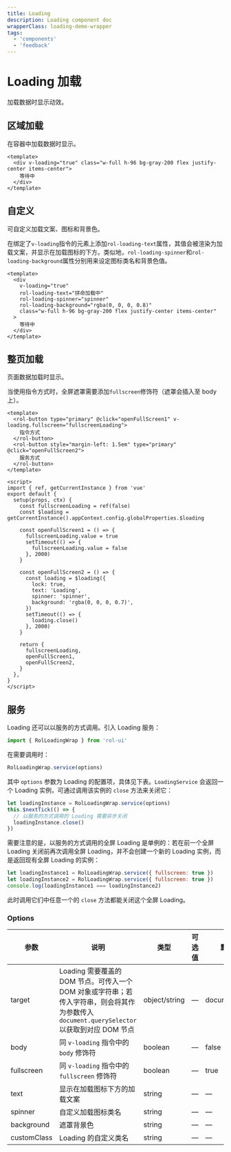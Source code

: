 ```yaml
---
title: Loading
description: Loading component doc
wrapperClass: loading-demo-wrapper
tags:
  - 'components'
  - 'feedback'
---
```


# Loading 加载

加载数据时显示动效。

## 区域加载

在容器中加载数据时显示。

```vue demo
<template>
  <div v-loading="true" class="w-full h-96 bg-gray-200 flex justify-center items-center">
    等待中
  </div>
</template>
```

## 自定义

可自定义加载文案、图标和背景色。

在绑定了`v-loading`指令的元素上添加`rol-loading-text`属性，其值会被渲染为加载文案，并显示在加载图标的下方。类似地，`rol-loading-spinner`和`rol-loading-background`属性分别用来设定图标类名和背景色值。

```vue demo
<template>
  <div
    v-loading="true"
    rol-loading-text="拼命加载中"
    rol-loading-spinner="spinner"
    rol-loading-background="rgba(0, 0, 0, 0.8)"
    class="w-full h-96 bg-gray-200 flex justify-center items-center"
  >
    等待中
  </div>
</template>
```

## 整页加载

页面数据加载时显示。

当使用指令方式时，全屏遮罩需要添加`fullscreen`修饰符（遮罩会插入至 body 上）。

```vue demo
<template>
  <rol-button type="primary" @click="openFullScreen1" v-loading.fullscreen="fullscreenLoading">
    指令方式
  </rol-button>
  <rol-button style="margin-left: 1.5em" type="primary" @click="openFullScreen2">
    服务方式
  </rol-button>
</template>

<script>
import { ref, getCurrentInstance } from 'vue'
export default {
  setup(props, ctx) {
    const fullscreenLoading = ref(false)
    const $loading = getCurrentInstance().appContext.config.globalProperties.$loading

    const openFullScreen1 = () => {
      fullscreenLoading.value = true
      setTimeout(() => {
        fullscreenLoading.value = false
      }, 2000)
    }

    const openFullScreen2 = () => {
      const loading = $loading({
        lock: true,
        text: 'Loading',
        spinner: 'spinner',
        background: 'rgba(0, 0, 0, 0.7)',
      })
      setTimeout(() => {
        loading.close()
      }, 2000)
    }

    return {
      fullscreenLoading,
      openFullScreen1,
      openFullScreen2,
    }
  },
}
</script>
```

## 服务

Loading 还可以以服务的方式调用。引入 Loading 服务：

```javascript
import { RolLoadingWrap } from 'rol-ui'
```

在需要调用时：

```javascript
RolLoadingWrap.service(options)
```

其中 `options` 参数为 Loading 的配置项，具体见下表。`LoadingService` 会返回一个 Loading 实例，可通过调用该实例的 `close` 方法来关闭它：

```javascript
let loadingInstance = RolLoadingWrap.service(options)
this.$nextTick(() => {
  // 以服务的方式调用的 Loading 需要异步关闭
  loadingInstance.close()
})
```

需要注意的是，以服务的方式调用的全屏 Loading 是单例的：若在前一个全屏 Loading 关闭前再次调用全屏 Loading，并不会创建一个新的 Loading 实例，而是返回现有全屏 Loading 的实例：

```javascript
let loadingInstance1 = RolLoadingWrap.service({ fullscreen: true })
let loadingInstance2 = RolLoadingWrap.service({ fullscreen: true })
console.log(loadingInstance1 === loadingInstance2)
```

此时调用它们中任意一个的 `close` 方法都能关闭这个全屏 Loading。

### Options

| 参数        | 说明                                                                                                                                       | 类型                                  | 可选值  | 默认值        |
| ----------- | ------------------------------------------------------------------------------------------------------------------------------------------ | ------------------------------------- | ------- | ------------- |
| target      | Loading 需要覆盖的 DOM 节点。可传入一个 DOM 对象或字符串；若传入字符串，则会将其作为参数传入 `document.querySelector`以获取到对应 DOM 节点 | object/string                         | —       | document.body |
| body        | 同 `v-loading` 指令中的 `body` 修饰符                                                                                                      | boolean                               | —       | false         |
| fullscreen  | 同 `v-loading` 指令中的 `fullscreen` 修饰符                                                                                                | boolean                               | —       | true          |
| text        | 显示在加载图标下方的加载文案                                                                                                               | string                                | —       | —             |
| spinner     | 自定义加载图标类名                                                                                                                         | string                                | —       | —             |
| background  | 遮罩背景色                                                                                                                                 | string                                | —       | —             |
| customClass | Loading 的自定义类名                                                                                                                       | string                                | —       | —             |
